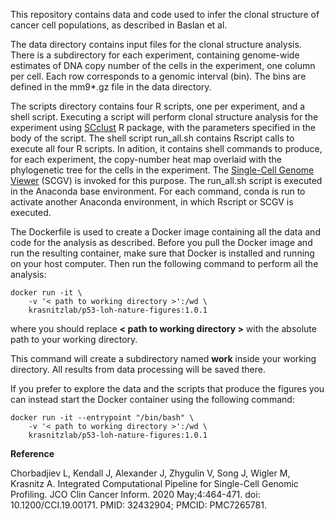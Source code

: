 
This repository contains data and code used to infer the clonal structure of
cancer cell populations, as described in Baslan et al.

The data directory contains input files for the clonal structure analysis.
There is a subdirectory for each experiment, containing genome-wide estimates of DNA
copy number of the cells in the experiment, one column per cell. Each row corresponds to
a genomic interval (bin). The bins are defined in the mm9*.gz file in the data directory.

The scripts directory contains four R scripts, one per experiment, and a shell script. Executing a script will perform 
clonal structure analysis for the experiment using [SCclust](https://github.com/KrasnitzLab/SCclust) R package, with the parameters specified 
in the body of the script. The shell script run_all.sh contains Rscript calls to execute all four R scripts. In adition,
it contains shell commands to produce, for each experiment, the copy-number heat map overlaid with the phylogenetic
tree for the cells in the experiment. The [Single-Cell Genome Viewer](https://github.com/KrasnitzLab/SCGV) (SCGV) is invoked for this purpose. The run_all.sh 
script is executed in the Anaconda base environment. For each command, conda is run to activate another Anaconda environment,
in which Rscript or SCGV is executed.

The Dockerfile is used to create a Docker image containing all the data and code for the analysis as described. Before you pull the Docker
image and run the resulting container, make sure that Docker is installed and running on your host computer. Then run the following command 
to perform all the analysis:

```
docker run -it \
    -v '< path to working directory >':/wd \
    krasnitzlab/p53-loh-nature-figures:1.0.1
```

where you should replace **< path to working directory >** with the
absolute path to your working directory.

This command will create a subdirectory named **work** inside your working
directory. All results from data processing will be saved there.

If you prefer to explore the data and the scripts that produce the figures
you can instead start the Docker container using the following command:

```
docker run -it --entrypoint "/bin/bash" \
    -v '< path to working directory >':/wd \
    krasnitzlab/p53-loh-nature-figures:1.0.1
```

**Reference**

Chorbadjiev L, Kendall J, Alexander J, Zhygulin V, Song J, Wigler M, Krasnitz A. Integrated Computational Pipeline for Single-Cell Genomic Profiling. JCO Clin Cancer Inform. 2020 May;4:464-471. doi: 10.1200/CCI.19.00171. PMID: 32432904; PMCID: PMC7265781.

